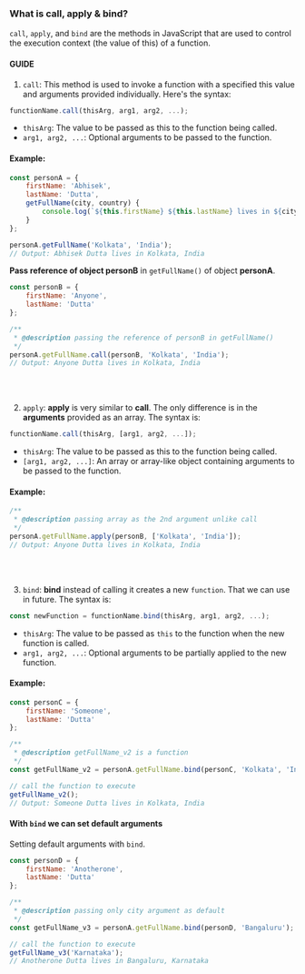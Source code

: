 ### What is call, apply & bind?

`call`, `apply`, and `bind` are the methods in JavaScript that are used to control the execution context (the value of this) of a function.

#### GUIDE

1. `call`: This method is used to invoke a function with a specified this value and arguments provided individually. Here's the syntax:

```js
functionName.call(thisArg, arg1, arg2, ...);
```

- `thisArg`: The value to be passed as this to the function being called.
- `arg1, arg2, ...`: Optional arguments to be passed to the function.

#### Example:

```js
const personA = {
    firstName: 'Abhisek',
    lastName: 'Dutta',
    getFullName(city, country) {
        console.log(`${this.firstName} ${this.lastName} lives in ${city}, ${country}`);
    }
};

personA.getFullName('Kolkata', 'India');
// Output: Abhisek Dutta lives in Kolkata, India
```

**Pass reference of object personB** in `getFullName()` of object **personA**.

```js
const personB = {
    firstName: 'Anyone',
    lastName: 'Dutta'
};

/**
 * @description passing the reference of personB in getFullName()
 */
personA.getFullName.call(personB, 'Kolkata', 'India');
// Output: Anyone Dutta lives in Kolkata, India
```

<br>
<br>

2. `apply`: **apply** is very similar to **call**. The only difference is in the **arguments** provided as an array. The syntax is:

```js
functionName.call(thisArg, [arg1, arg2, ...]);
```

- `thisArg`: The value to be passed as this to the function being called.
- `[arg1, arg2, ...]`: An array or array-like object containing arguments to be passed to the function.

#### Example:

```js
/**
 * @description passing array as the 2nd argument unlike call
 */
personA.getFullName.apply(personB, ['Kolkata', 'India']);
// Output: Anyone Dutta lives in Kolkata, India
```

<br>
<br>

3. `bind`: **bind** instead of calling it creates a new `function`. That we can use in future. The syntax is:

```js
const newFunction = functionName.bind(thisArg, arg1, arg2, ...);
```

- `thisArg`: The value to be passed as `this` to the function when the new function is called.
- `arg1, arg2, ...`: Optional arguments to be partially applied to the new function.

#### Example:

```js
const personC = {
    firstName: 'Someone',
    lastName: 'Dutta'
};

/**
 * @description getFullName_v2 is a function
 */
const getFullName_v2 = personA.getFullName.bind(personC, 'Kolkata', 'India');

// call the function to execute
getFullName_v2();
// Output: Someone Dutta lives in Kolkata, India
```

#### With `bind` we can set default arguments

Setting default arguments with `bind`.

```js
const personD = {
    firstName: 'Anotherone',
    lastName: 'Dutta'
};

/**
 * @description passing only city argument as default
 */
const getFullName_v3 = personA.getFullName.bind(personD, 'Bangaluru');

// call the function to execute
getFullName_v3('Karnataka');
// Anotherone Dutta lives in Bangaluru, Karnataka
```
